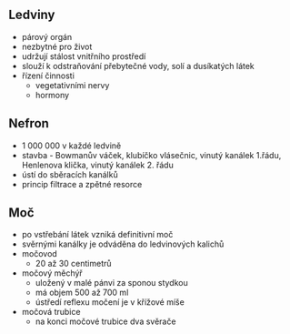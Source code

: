 ## Ledviny

- párový orgán
- nezbytné pro život
- udržují stálost vnitřního prostředí
- slouží k odstraňování přebytečné vody, solí a dusíkatých látek
- řízení činnosti
  - vegetativními nervy
  - hormony

## Nefron

- 1 000 000 v každé ledvině
- stavba - Bowmanův váček, klubíčko vlásečnic, vinutý kanálek 1.řádu, Henlenova klička, vinutý kanálek 2. řádu
- ústí do sběracích kanálků
- princip filtrace a zpětné resorce

## Moč

- po vstřebání látek vzniká definitivní moč
- svěrnými kanálky je odváděna do ledvinových kalichů
- močovod
  - 20 až 30 centimetrů
- močový měchýř
  - uložený v malé pánvi za sponou stydkou
  - má objem 500 až 700 ml
  - ústředí reflexu močení je v křížové míše
- močová trubice
  - na konci močové trubice dva svěrače
